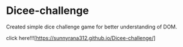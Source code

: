 # Dicee-challenge
Created simple dice challenge game for better understanding of DOM.

click here!!![https://sunnyrana312.github.io/Dicee-challenge/]
